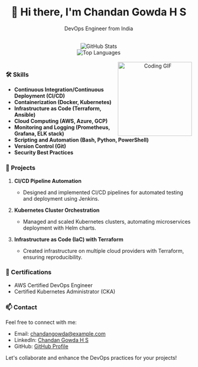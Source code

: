 <div align="center">
  <h1>👋 Hi there, I'm Chandan Gowda H S</h1>
  <p>DevOps Engineer from India</p>
  <br>
</div>

<div align="center">
  <img src="https://github-readme-stats.vercel.app/api?username=chandangowdahs&show_icons=true&theme=dracula" alt="GitHub Stats" />
  <br>
  <img src="https://github-readme-stats.vercel.app/api/top-langs/?username=chandangowdahs&layout=compact&theme=dracula" alt="Top Languages" />
</div>

<br>

<div align="center">
  <img align="right" src="https://i.imgflip.com/65efzo.gif" height="200" alt="Coding GIF">
</div>

### 🛠️ Skills

- **Continuous Integration/Continuous Deployment (CI/CD)**
- **Containerization (Docker, Kubernetes)**
- **Infrastructure as Code (Terraform, Ansible)**
- **Cloud Computing (AWS, Azure, GCP)**
- **Monitoring and Logging (Prometheus, Grafana, ELK stack)**
- **Scripting and Automation (Bash, Python, PowerShell)**
- **Version Control (Git)**
- **Security Best Practices**

### 💼 Projects

1. **CI/CD Pipeline Automation**
   - Designed and implemented CI/CD pipelines for automated testing and deployment using Jenkins.
   
2. **Kubernetes Cluster Orchestration**
   - Managed and scaled Kubernetes clusters, automating microservices deployment with Helm charts.

3. **Infrastructure as Code (IaC) with Terraform**
   - Created infrastructure on multiple cloud providers with Terraform, ensuring reproducibility.

### 📜 Certifications

- AWS Certified DevOps Engineer
- Certified Kubernetes Administrator (CKA)

### 📫 Contact

Feel free to connect with me:

- Email: chandangowda@example.com
- LinkedIn: [Chandan Gowda H S](https://www.linkedin.com/in/chandangowdahs/)
- GitHub: [GitHub Profile](https://github.com/chandangowdahs)

Let's collaborate and enhance the DevOps practices for your projects!

